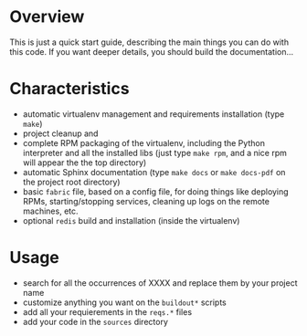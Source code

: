 Overview
========

This is just a quick start guide, describing the main things you can do with this code.
If you want deeper details, you should build the documentation...


Characteristics
===============

- automatic virtualenv management and requirements installation (type `make`)
- project cleanup and 
- complete RPM packaging of the virtualenv, including the Python interpreter and
  all the installed libs (just type `make rpm`, and a nice rpm will appear the
  the top directory)
- automatic Sphinx documentation (type `make docs` or `make docs-pdf` on the
  project root directory)
- basic `fabric` file, based on a config file, for doing things like deploying
  RPMs, starting/stopping services, cleaning up logs on the remote machines, etc.
- optional `redis` build and installation (inside the virtualenv)

Usage
=====

- search for all the occurrences of XXXX and replace them by your project name
- customize anything you want on the `buildout*` scripts
- add all your requierements in the `reqs.*` files
- add your code in the `sources` directory



